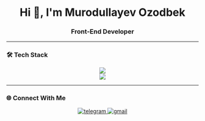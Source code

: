 <h1 align="center">Hi 👋, I'm Murodullayev Ozodbek</h1>
<h3 align="center">Front-End Developer</h3>


---

### 🛠 Tech Stack

<p align="center">
  <img src="https://skillicons.dev/icons?i=react,vite,nodejs,js,html,css"/><br/>
  <img src="https://skillicons.dev/icons?i=github,python,pycharm,vscode" class="align-items-center"/><br/>
</p>

---

### 🌐 Connect With Me
<p align="center">
  <a href="https://t.me/murodullayevozodbek">
    <img src="https://img.icons8.com/color/48/000000/telegram-app--v1.png" alt="telegram"/>
  </a>
  <a href="mailto:ozodbekmurodullayev013@gmail.com">
    <img src="https://img.icons8.com/color/48/000000/gmail--v1.png" alt="gmail"/>
  </a>
</p>
